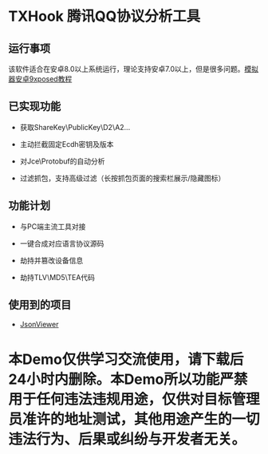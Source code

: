 # TXHook 腾讯QQ协议分析工具

## 运行事项

该软件适合在安卓8.0以上系统运行，理论支持安卓7.0以上，但是很多问题。[模拟器安卓9xposed教程](https://github.com/fuqiuluo/TXHook/blob/master/tutorial/android8_in_pc.md)

## 已实现功能

 - 获取ShareKey\PublicKey\D2\A2...

 - 主动拦截固定Ecdh密钥及版本

 - 对Jce\Protobuf的自动分析
 
 - 过滤抓包，支持高级过滤（长按抓包页面的搜索栏展示/隐藏图标）
 
## 功能计划

 - 与PC端主流工具对接

 - 一键合成对应语言协议源码

 - 劫持并篡改设备信息

 - 劫持TLV\MD5\TEA代码

## 使用到的项目

- [JsonViewer](https://github.com/smuyyh/JsonViewer)

# 本Demo仅供学习交流使用，请下载后24小时内删除。本Demo所以功能严禁用于任何违法违规用途，仅供对目标管理员准许的地址测试，其他用途产生的一切违法行为、后果或纠纷与开发者无关。
